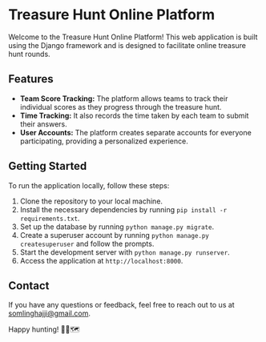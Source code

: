 # Treasure Hunt Online Platform

Welcome to the Treasure Hunt Online Platform! This web application is built using the Django framework and is designed to facilitate online treasure hunt rounds. 

## Features
- **Team Score Tracking:** The platform allows teams to track their individual scores as they progress through the treasure hunt.
- **Time Tracking:** It also records the time taken by each team to submit their answers.
- **User Accounts:** The platform creates separate accounts for everyone participating, providing a personalized experience.

## Getting Started
To run the application locally, follow these steps:

1. Clone the repository to your local machine.
2. Install the necessary dependencies by running `pip install -r requirements.txt`.
3. Set up the database by running `python manage.py migrate`.
4. Create a superuser account by running `python manage.py createsuperuser` and follow the prompts.
5. Start the development server with `python manage.py runserver`.
6. Access the application at `http://localhost:8000`.



## Contact
If you have any questions or feedback, feel free to reach out to us at somlinghajji@gmail.com.

Happy hunting! 🏴‍☠️🗺️

